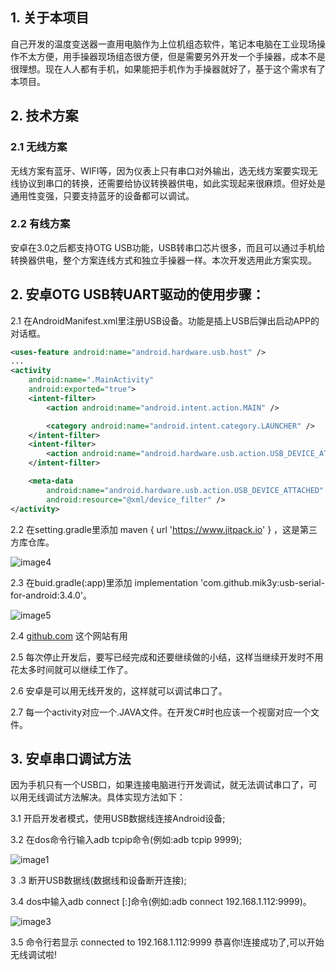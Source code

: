  

## 1. 关于本项目

自己开发的温度变送器一直用电脑作为上位机组态软件，笔记本电脑在工业现场操作不太方便，用手操器现场组态很方便，但是需要另外开发一个手操器，成本不是很理想。现在人人都有手机，如果能把手机作为手操器就好了，基于这个需求有了本项目。

## 2. 技术方案

### 2.1 无线方案

无线方案有蓝牙、WIFI等，因为仪表上只有串口对外输出，选无线方案要实现无线协议到串口的转换，还需要给协议转换器供电，如此实现起来很麻烦。但好处是通用性变强，只要支持蓝牙的设备都可以调试。

### 2.2 有线方案

安卓在3.0之后都支持OTG USB功能，USB转串口芯片很多，而且可以通过手机给转换器供电，整个方案连线方式和独立手操器一样。本次开发选用此方案实现。

## 2. 安卓OTG USB转UART驱动的使用步骤：

2.1 在AndroidManifest.xml里注册USB设备。功能是插上USB后弹出启动APP的对话框。

```xml
<uses-feature android:name="android.hardware.usb.host" />
...
<activity
    android:name=".MainActivity"
    android:exported="true">
    <intent-filter>
        <action android:name="android.intent.action.MAIN" />

        <category android:name="android.intent.category.LAUNCHER" />
    </intent-filter>
    <intent-filter>
        <action android:name="android.hardware.usb.action.USB_DEVICE_ATTACHED" />
    </intent-filter>

    <meta-data
        android:name="android.hardware.usb.action.USB_DEVICE_ATTACHED"
        android:resource="@xml/device_filter" />
</activity>
```

2.2 在setting.gradle里添加  maven { url 'https://www.jitpack.io' } ，这是第三方库仓库。

 ![image4](E:\android\docs\image\image4.png)

2.3 在buid.gradle(:app)里添加 implementation 'com.github.mik3y:usb-serial-for-android:3.4.0'。

 ![image5](E:\android\docs\image\image5.png)

2.4 [github.com](https://github.com/mik3y/usb-serial-for-android) 这个网站有用

2.5 每次停止开发后，要写已经完成和还要继续做的小结，这样当继续开发时不用花太多时间就可以继续工作了。

2.6 安卓是可以用无线开发的，这样就可以调试串口了。

2.7 每一个activity对应一个.JAVA文件。在开发C#时也应该一个视窗对应一个文件。

## 3. 安卓串口调试方法

因为手机只有一个USB口，如果连接电脑进行开发调试，就无法调试串口了，可以用无线调试方法解决。具体实现方法如下：

3.1 开启开发者模式，使用USB数据线连接Android设备;

3.2  在dos命令行输入adb tcpip命令(例如:adb tcpip 9999);    

  ![image1](E:\android\docs\image\image2.png)

3 .3 断开USB数据线(数据线和设备断开连接);

3.4 dos中输入adb connect <host>[:<port>]命令(例如:adb connect 192.168.1.112:9999)。

 ![image3](E:\android\docs\image\image3.png)

3.5 命令行若显示 connected to 192.168.1.112:9999 恭喜你!连接成功了,可以开始无线调试啦!

